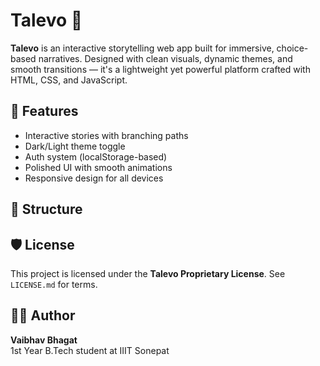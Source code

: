 # Talevo 🌌

**Talevo** is an interactive storytelling web app built for immersive, choice-based narratives. Designed with clean visuals, dynamic themes, and smooth transitions — it's a lightweight yet powerful platform crafted with HTML, CSS, and JavaScript.

## 🚀 Features

- Interactive stories with branching paths
- Dark/Light theme toggle
- Auth system (localStorage-based)
- Polished UI with smooth animations
- Responsive design for all devices

## 📁 Structure


## 🛡️ License

This project is licensed under the **Talevo Proprietary License**. See `LICENSE.md` for terms.

## 👨‍💻 Author

**Vaibhav Bhagat**  
1st Year B.Tech student at IIIT Sonepat
